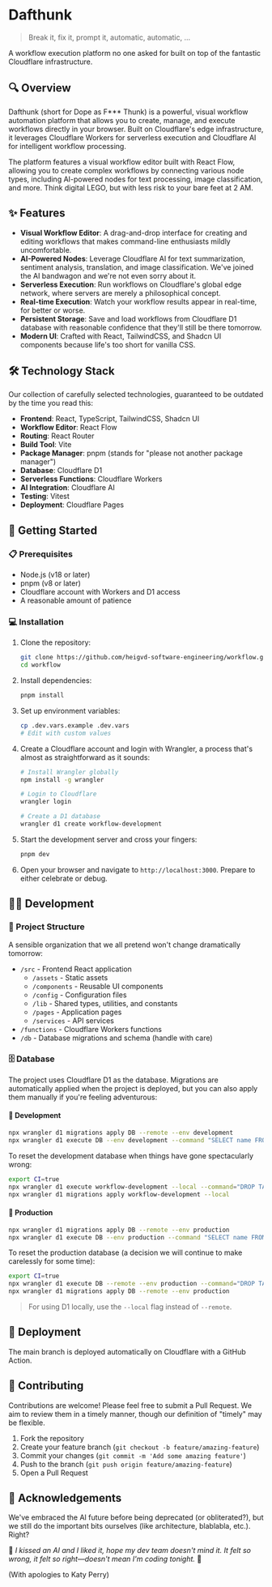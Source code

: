 # Dafthunk

> Break it, fix it, prompt it, automatic, automatic, ...

A workflow execution platform no one asked for built on top of the fantastic Cloudflare infrastructure.

## 🔍 Overview

Dafthunk (short for Dope as F\*\*\* Thunk) is a powerful, visual workflow automation platform that allows you to create, manage, and execute workflows directly in your browser. Built on Cloudflare's edge infrastructure, it leverages Cloudflare Workers for serverless execution and Cloudflare AI for intelligent workflow processing.

The platform features a visual workflow editor built with React Flow, allowing you to create complex workflows by connecting various node types, including AI-powered nodes for text processing, image classification, and more. Think digital LEGO, but with less risk to your bare feet at 2 AM.

## ✨ Features

- **Visual Workflow Editor**: A drag-and-drop interface for creating and editing workflows that makes command-line enthusiasts mildly uncomfortable.
- **AI-Powered Nodes**: Leverage Cloudflare AI for text summarization, sentiment analysis, translation, and image classification. We've joined the AI bandwagon and we're not even sorry about it.
- **Serverless Execution**: Run workflows on Cloudflare's global edge network, where servers are merely a philosophical concept.
- **Real-time Execution**: Watch your workflow results appear in real-time, for better or worse.
- **Persistent Storage**: Save and load workflows from Cloudflare D1 database with reasonable confidence that they'll still be there tomorrow.
- **Modern UI**: Crafted with React, TailwindCSS, and Shadcn UI components because life's too short for vanilla CSS.

## 🛠️ Technology Stack

Our collection of carefully selected technologies, guaranteed to be outdated by the time you read this:

- **Frontend**: React, TypeScript, TailwindCSS, Shadcn UI
- **Workflow Editor**: React Flow
- **Routing**: React Router
- **Build Tool**: Vite
- **Package Manager**: pnpm (stands for "please not another package manager")
- **Database**: Cloudflare D1
- **Serverless Functions**: Cloudflare Workers
- **AI Integration**: Cloudflare AI
- **Testing**: Vitest
- **Deployment**: Cloudflare Pages

## 🚀 Getting Started

### 📋 Prerequisites

- Node.js (v18 or later)
- pnpm (v8 or later)
- Cloudflare account with Workers and D1 access
- A reasonable amount of patience

### 💻 Installation

1. Clone the repository:

   ```bash
   git clone https://github.com/heigvd-software-engineering/workflow.git
   cd workflow
   ```

2. Install dependencies:

   ```bash
   pnpm install
   ```

3. Set up environment variables:

   ```bash
   cp .dev.vars.example .dev.vars
   # Edit with custom values
   ```

4. Create a Cloudflare account and login with Wrangler, a process that's almost as straightforward as it sounds:

   ```bash
   # Install Wrangler globally
   npm install -g wrangler

   # Login to Cloudflare
   wrangler login

   # Create a D1 database
   wrangler d1 create workflow-development
   ```

5. Start the development server and cross your fingers:

   ```bash
   pnpm dev
   ```

6. Open your browser and navigate to `http://localhost:3000`. Prepare to either celebrate or debug.

## 👨‍💻 Development

### 📁 Project Structure

A sensible organization that we all pretend won't change dramatically tomorrow:

- `/src` - Frontend React application
  - `/assets` - Static assets
  - `/components` - Reusable UI components
  - `/config` - Configuration files
  - `/lib` - Shared types, utilities, and constants
  - `/pages` - Application pages
  - `/services` - API services
- `/functions` - Cloudflare Workers functions
- `/db` - Database migrations and schema (handle with care)

### 🗄️ Database

The project uses Cloudflare D1 as the database. Migrations are automatically applied when the project is deployed, but you can also apply them manually if you're feeling adventurous:

#### 🧪 Development

```bash
npx wrangler d1 migrations apply DB --remote --env development
npx wrangler d1 execute DB --env development --command "SELECT name FROM sqlite_master WHERE type='table';" --remote
```

To reset the development database when things have gone spectacularly wrong:

```bash
export CI=true
npx wrangler d1 execute workflow-development --local --command="DROP TABLE IF EXISTS d1_migrations; DROP TABLE IF EXISTS workflows; DROP TABLE IF EXISTS users; "
npx wrangler d1 migrations apply workflow-development --local
```

#### 🚨 Production

```bash
npx wrangler d1 migrations apply DB --remote --env production
npx wrangler d1 execute DB --env production --command "SELECT name FROM sqlite_master WHERE type='table';" --remote
```

To reset the production database (a decision we will continue to make carelessly for some time):

```bash
export CI=true
npx wrangler d1 execute DB --remote --env production --command="DROP TABLE IF EXISTS d1_migrations;  DROP TABLE IF EXISTS workflows; DROP TABLE IF EXISTS node_types; DROP TABLE IF EXISTS users;"
npx wrangler d1 migrations apply DB --remote --env production
```

> For using D1 locally, use the `--local` flag instead of `--remote`.

## 🚢 Deployment

The main branch is deployed automatically on Cloudflare with a GitHub Action.

## 🤝 Contributing

Contributions are welcome! Please feel free to submit a Pull Request. We aim to review them in a timely manner, though our definition of "timely" may be flexible.

1. Fork the repository
2. Create your feature branch (`git checkout -b feature/amazing-feature`)
3. Commit your changes (`git commit -m 'Add some amazing feature'`)
4. Push to the branch (`git push origin feature/amazing-feature`)
5. Open a Pull Request

## 🙏 Acknowledgements

We've embraced the AI future before being deprecated (or obliterated?), but we still do the important bits ourselves (like architecture, blablabla, etc.). Right?

🎵 _I kissed an AI and I liked it, hope my dev team doesn't mind it. It felt so wrong, it felt so right—doesn't mean I'm coding tonight._ 🎵

(With apologies to Katy Perry)
